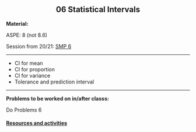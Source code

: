 <h2 align="center">06 Statistical Intervals</h2>

<p><strong>Material:</strong></p>
<p>ASPE: 8 (not 8.6)</p>
<p>Session from 20/21: <a target="_blank" href="https://youtu.be/lY7hLitDi-U">SMP 6</a></p>
<hr />
<ul>
 <li>CI for mean</li>
 <li>CI for proportion</li>
 <li>CI for variance</li>
 <li>Tolerance and prediction interval</li>
</ul>
<hr />
<p><strong>Problems to be worked on in/after classs:</strong></p>
<p>Do Problems 6</p>

#### [Resources and activities](https://viaucdk-my.sharepoint.com/:f:/g/personal/rib_viauc_dk/EoY5rMCapgZLjtOdxkhvvVoBh_QnTKnGGcTPPM5vjoHd4w?e=Itlujg)
